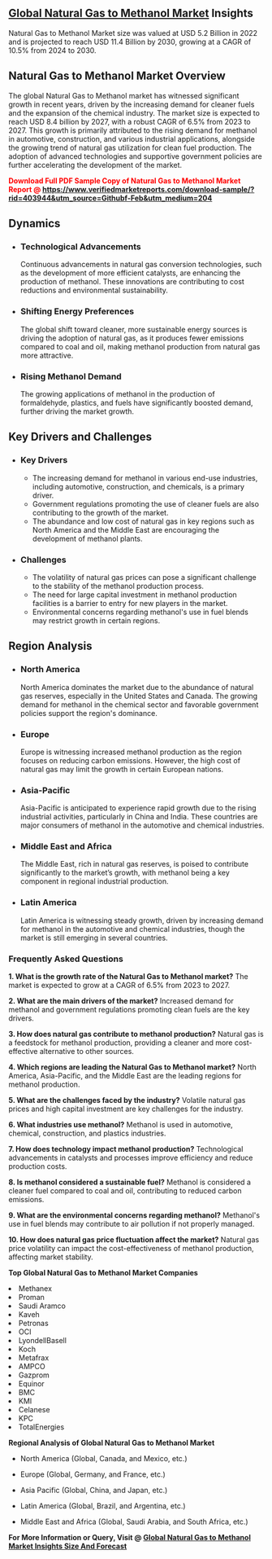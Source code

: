 <h2><a href="https://www.verifiedmarketreports.com/download-sample/?rid=403944&amp;utm_source=Githubf&amp;utm_medium=204" target="_blank">Global Natural Gas to Methanol Market</a> Insights</h2><p>Natural Gas to Methanol Market size was valued at USD 5.2 Billion in 2022 and is projected to reach USD 11.4 Billion by 2030, growing at a CAGR of 10.5% from 2024 to 2030.</p><p> <h2>Natural Gas to Methanol Market Overview</h2> <p>The global Natural Gas to Methanol market has witnessed significant growth in recent years, driven by the increasing demand for cleaner fuels and the expansion of the chemical industry. The market size is expected to reach USD 8.4 billion by 2027, with a robust CAGR of 6.5% from 2023 to 2027. This growth is primarily attributed to the rising demand for methanol in automotive, construction, and various industrial applications, alongside the growing trend of natural gas utilization for clean fuel production. The adoption of advanced technologies and supportive government policies are further accelerating the development of the market.</p> <p><strong><p><span class=""><span style="color: #ff0000;"><strong>Download Full PDF Sample Copy of Natural Gas to Methanol Market Report</strong> @ </span><a href="https://www.verifiedmarketreports.com/download-sample/?rid=403944&amp;utm_source=Githubf-Feb&amp;utm_medium=204" target="_blank">https://www.verifiedmarketreports.com/download-sample/?rid=403944&amp;utm_source=Githubf-Feb&amp;utm_medium=204</a></span></p></strong></p> <h2>Dynamics</h2> <ul> <li><h3>Technological Advancements</h3> Continuous advancements in natural gas conversion technologies, such as the development of more efficient catalysts, are enhancing the production of methanol. These innovations are contributing to cost reductions and environmental sustainability.</li> <li><h3>Shifting Energy Preferences</h3> The global shift toward cleaner, more sustainable energy sources is driving the adoption of natural gas, as it produces fewer emissions compared to coal and oil, making methanol production from natural gas more attractive.</li> <li><h3>Rising Methanol Demand</h3> The growing applications of methanol in the production of formaldehyde, plastics, and fuels have significantly boosted demand, further driving the market growth.</li> </ul> <h2>Key Drivers and Challenges</h2> <ul> <li><h3>Key Drivers</h3> <ul> <li>The increasing demand for methanol in various end-use industries, including automotive, construction, and chemicals, is a primary driver.</li> <li>Government regulations promoting the use of cleaner fuels are also contributing to the growth of the market.</li> <li>The abundance and low cost of natural gas in key regions such as North America and the Middle East are encouraging the development of methanol plants.</li> </ul> </li> <li><h3>Challenges</h3> <ul> <li>The volatility of natural gas prices can pose a significant challenge to the stability of the methanol production process.</li> <li>The need for large capital investment in methanol production facilities is a barrier to entry for new players in the market.</li> <li>Environmental concerns regarding methanol's use in fuel blends may restrict growth in certain regions.</li> </ul> </li> </ul> <h2>Region Analysis</h2> <ul> <li><h3>North America</h3> North America dominates the market due to the abundance of natural gas reserves, especially in the United States and Canada. The growing demand for methanol in the chemical sector and favorable government policies support the region's dominance.</li> <li><h3>Europe</h3> Europe is witnessing increased methanol production as the region focuses on reducing carbon emissions. However, the high cost of natural gas may limit the growth in certain European nations.</li> <li><h3>Asia-Pacific</h3> Asia-Pacific is anticipated to experience rapid growth due to the rising industrial activities, particularly in China and India. These countries are major consumers of methanol in the automotive and chemical industries.</li> <li><h3>Middle East and Africa</h3> The Middle East, rich in natural gas reserves, is poised to contribute significantly to the market’s growth, with methanol being a key component in regional industrial production.</li> <li><h3>Latin America</h3> Latin America is witnessing steady growth, driven by increasing demand for methanol in the automotive and chemical industries, though the market is still emerging in several countries.</li> </ul> <h3>Frequently Asked Questions</h3> <p><strong>1. What is the growth rate of the Natural Gas to Methanol market?</strong> The market is expected to grow at a CAGR of 6.5% from 2023 to 2027.</p> <p><strong>2. What are the main drivers of the market?</strong> Increased demand for methanol and government regulations promoting clean fuels are the key drivers.</p> <p><strong>3. How does natural gas contribute to methanol production?</strong> Natural gas is a feedstock for methanol production, providing a cleaner and more cost-effective alternative to other sources.</p> <p><strong>4. Which regions are leading the Natural Gas to Methanol market?</strong> North America, Asia-Pacific, and the Middle East are the leading regions for methanol production.</p> <p><strong>5. What are the challenges faced by the industry?</strong> Volatile natural gas prices and high capital investment are key challenges for the industry.</p> <p><strong>6. What industries use methanol?</strong> Methanol is used in automotive, chemical, construction, and plastics industries.</p> <p><strong>7. How does technology impact methanol production?</strong> Technological advancements in catalysts and processes improve efficiency and reduce production costs.</p> <p><strong>8. Is methanol considered a sustainable fuel?</strong> Methanol is considered a cleaner fuel compared to coal and oil, contributing to reduced carbon emissions.</p> <p><strong>9. What are the environmental concerns regarding methanol?</strong> Methanol's use in fuel blends may contribute to air pollution if not properly managed.</p> <p><strong>10. How does natural gas price fluctuation affect the market?</strong> Natural gas price volatility can impact the cost-effectiveness of methanol production, affecting market stability.</p> </p><p><strong>Top Global Natural Gas to Methanol Market Companies</strong></p><div data-test-id=""><p><li>Methanex</li><li> Proman</li><li> Saudi Aramco</li><li> Kaveh</li><li> Petronas</li><li> OCI</li><li> LyondellBasell</li><li> Koch</li><li> Metafrax</li><li> AMPCO</li><li> Gazprom</li><li> Equinor</li><li> BMC</li><li> KMI</li><li> Celanese</li><li> KPC</li><li> TotalEnergies</li></p><div><strong>Regional Analysis of&nbsp;Global Natural Gas to Methanol Market</strong></div><ul><li dir="ltr"><p dir="ltr">North America&nbsp;(Global, Canada, and Mexico, etc.)</p></li><li dir="ltr"><p dir="ltr">Europe (Global, Germany, and France, etc.)</p></li><li dir="ltr"><p dir="ltr">Asia Pacific&nbsp;(Global, China, and Japan, etc.)</p></li><li dir="ltr"><p dir="ltr">Latin America&nbsp;(Global, Brazil, and Argentina, etc.)</p></li><li dir="ltr">Middle East and Africa&nbsp;(Global, Saudi Arabia, and South Africa, etc.)</li></ul><p><strong>For More Information or Query, Visit @&nbsp;</strong><strong><a href="https://www.verifiedmarketreports.com/product/natural-gas-to-methanol-market/?utm_source=Githubf&amp;utm_medium=204" target="_blank">Global Natural Gas to Methanol Market Insights Size And Forecast</a></strong></p></div>
